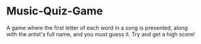 # Music-Quiz-Game

A game where the first letter of each word in a song is presented, along with the artist's full name, and you must guess it. Try and get a high score!

